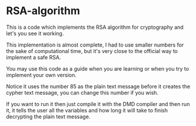 # RSA-algorithm
This is a code which implements the RSA algorithm for cryptography and let's you see it working.

This implementation is almost complete, I had to use smaller numbers for the sake of computational time, but it's very close to the official way to implement a safe RSA.

You may use this code as a guide when you are learning or when you try to implement your own version.

Notice it uses the number 85 as the plain text message before it creates the cypher text message, you can change this number if you wish.

If you want to run it then just compile it with the DMD compiler and then run it, it tells the user all the variables and how long it will take to finish decrypting the plain text message.
